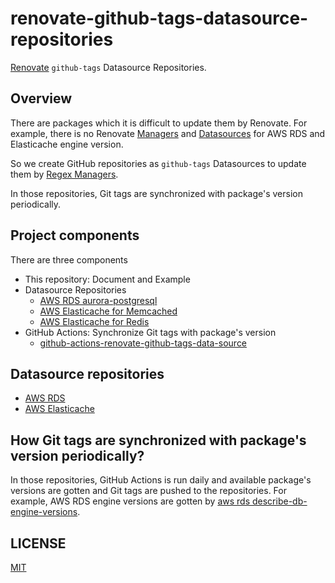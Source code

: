 # renovate-github-tags-datasource-repositories

[Renovate](https://github.com/renovatebot/renovate) `github-tags` Datasource Repositories.

## Overview

There are packages which it is difficult to update them by Renovate.
For example, there is no Renovate [Managers](https://docs.renovatebot.com/modules/manager/) and [Datasources](https://docs.renovatebot.com/modules/datasource/) for AWS RDS and Elasticache engine version.

So we create GitHub repositories as `github-tags` Datasources to update them by [Regex Managers](https://docs.renovatebot.com/modules/manager/regex/).

In those repositories, Git tags are synchronized with package's version periodically. 

## Project components

There are three components

* This repository: Document and Example
* Datasource Repositories
  * [AWS RDS aurora-postgresql](https://github.com/suzuki-shunsuke/aws-rds-aurora-postgresql)
  * [AWS Elasticache for Memcached](https://github.com/suzuki-shunsuke/aws-elasticache-memcached)
  * [AWS Elasticache for Redis](https://github.com/suzuki-shunsuke/aws-elasticache-redis)
* GitHub Actions: Synchronize Git tags with package's version
  * [github-actions-renovate-github-tags-data-source](https://github.com/suzuki-shunsuke/github-actions-renovate-github-tags-data-source)

## Datasource repositories

* [AWS RDS](docs/aws-rds.md)
* [AWS Elasticache](docs/aws-elasticache.md)

## How Git tags are synchronized with package's version periodically?

In those repositories, GitHub Actions is run daily and available package's versions are gotten and Git tags are pushed to the repositories.
For example, AWS RDS engine versions are gotten by [aws rds describe-db-engine-versions](https://awscli.amazonaws.com/v2/documentation/api/latest/reference/rds/describe-db-engine-versions.html).

## LICENSE

[MIT](LICENSE)

